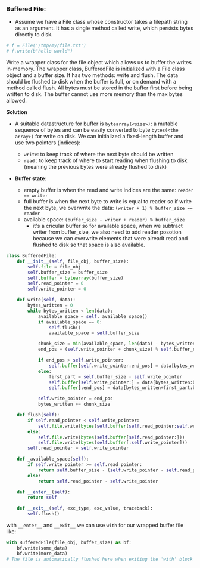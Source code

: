 ### Buffered File:
- Assume we have a File class whose constructor takes a filepath string as an argument. It has a single method called write, which persists bytes directly to disk.
```py
# f = File('/tmp/my/file.txt')
# f.write(b"hello world")
```
Write a wrapper class for the file object which allows us to buffer the writes in-memory. The wrapper class, BufferedFile is initialized with a File class object and a buffer size. It has two methods: write and flush. The data should be flushed to disk when the buffer is full, or on demand with a method called flush. All bytes must be stored in the buffer first before being written to disk. The buffer cannot use more memory than the max bytes allowed.


**Solution**
- A suitable datastructure for buffer is `bytearray(<size>)`:  a mutable sequence of bytes and can be easily converted to byte `bytes(<the array>)` for write on disk. We can initialized a fixed-length buffer and use two pointers (indices):
  -  `write`: to keep track of where the next byte should be written
  -  `read` : to keep track of where to start reading when flushing to disk (meaning the previous bytes were already flushed to disk)

- **Buffer state:**
  - empty buffer is when the read and write indices are the same: `reader == writer`
  - full buffer is when the next byte to write is equal to reader so if write the next byte, we overwrite the data: `(writer + 1) % buffer_size == reader`
  - available space: `(buffer_size - writer + reader) % buffer_size`
      - it's a cricular buffer so for available space, when we subtract writer from buffer_size, we also need to add reader posotion because we can overwrite elements that were alreadt read and flushed to disk so that space is also available.
   
```py
class BufferedFile:
    def __init__(self, file_obj, buffer_size):
        self.file = file_obj
        self.buffer_size = buffer_size
        self.buffer = bytearray(buffer_size)
        self.read_pointer = 0
        self.write_pointer = 0

    def write(self, data):
        bytes_written = 0
        while bytes_written < len(data):
            available_space = self._available_space()
            if available_space == 0:
                self.flush()
                available_space = self.buffer_size

            chunk_size = min(available_space, len(data) - bytes_written)
            end_pos = (self.write_pointer + chunk_size) % self.buffer_size

            if end_pos > self.write_pointer:
                self.buffer[self.write_pointer:end_pos] = data[bytes_written:bytes_written+chunk_size]
            else:
                first_part = self.buffer_size - self.write_pointer
                self.buffer[self.write_pointer:] = data[bytes_written:bytes_written+first_part]
                self.buffer[:end_pos] = data[bytes_written+first_part:bytes_written+chunk_size]

            self.write_pointer = end_pos
            bytes_written += chunk_size

    def flush(self):
        if self.read_pointer < self.write_pointer:
            self.file.write(bytes(self.buffer[self.read_pointer:self.write_pointer]))
        else:
            self.file.write(bytes(self.buffer[self.read_pointer:]))
            self.file.write(bytes(self.buffer[:self.write_pointer]))
        self.read_pointer = self.write_pointer

    def _available_space(self):
        if self.write_pointer >= self.read_pointer:
            return self.buffer_size - (self.write_pointer - self.read_pointer)
        else:
            return self.read_pointer - self.write_pointer

    def __enter__(self):
        return self

    def __exit__(self, exc_type, exc_value, traceback):
        self.flush()
```

with `__enter__` and `__exit__` we can use `with` for our wrapped buffer file like:
```py
with BufferedFile(file_obj, buffer_size) as bf:
    bf.write(some_data)
    bf.write(more_data)
# The file is automatically flushed here when exiting the 'with' block
```
